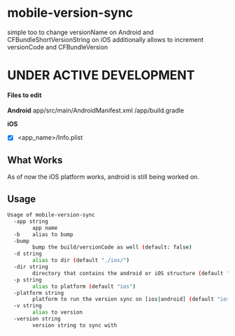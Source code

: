 # mobile-version-sync

simple too to change versionName on Android and CFBundleShortVersionString on iOS
additionally allows to increment versionCode and CFBundleVersion

# UNDER ACTIVE DEVELOPMENT

#### Files to edit

**Android**
app/src/main/AndroidManifest.xml
/app/build.gradle

**iOS**

- [x] <app_name>/Info.plist

## What Works

As of now the iOS platform works, android is still being worked on.

## Usage

```sh
Usage of mobile-version-sync
  -app string
        app name
  -b    alias to bump
  -bump
        bump the build/versionCode as well (default: false)
  -d string
        alias to dir (default "./ios/")
  -dir string
        directory that contains the android or iOS structure (default "./ios/")
  -p string
        alias to platform (default "ios")
  -platform string
        platform to run the version sync on [ios|android] (default "ios")
  -v string
        alias to version
  -version string
        version string to sync with
```
